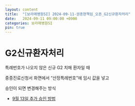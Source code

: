 ```yaml
---
layout: content
title:  "[보라매병원SI] 2024-09-11-권종현책임_오픈_G2신규환자처리"
date:   2024-09-11 09:00:00 +0900
categories: 보라매병원SI
pin: true
---
```



# G2신규환자처리
특례번호가 나오지 않은 신규 G2 치매 환자일 때

중증진료신청서 화면에서 “산정특례번호”에 임시 값을 넣고 

승인이 되면 변경해주는 방식

- [9월 13일 추가 승인 방법]()